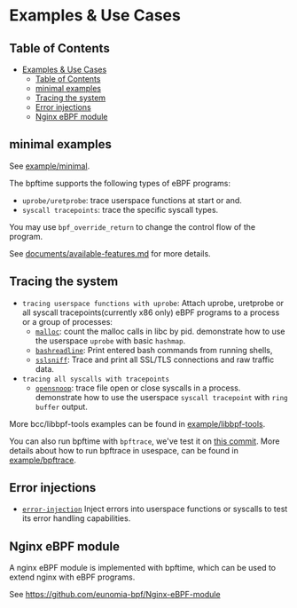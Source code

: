 # Examples & Use Cases

## Table of Contents

- [Examples \& Use Cases](#examples--use-cases)
  - [Table of Contents](#table-of-contents)
  - [minimal examples](#minimal-examples)
  - [Tracing the system](#tracing-the-system)
  - [Error injections](#error-injections)
  - [Nginx eBPF module](#nginx-ebpf-module)

## minimal examples

See [example/minimal](https://github.com/eunomia-bpf/bpftime/tree/master/example/minimal).

The bpftime supports the following types of eBPF programs:

- `uprobe/uretprobe`: trace userspace functions at start or and.
- `syscall tracepoints`: trace the specific syscall types.

You may use `bpf_override_return` to change the control flow of the program.

See [documents/available-features.md](https://github.com/eunomia-bpf/bpftime/tree/master/documents/avaliable-features.md) for more details.

## Tracing the system

- `tracing userspace functions with uprobe`: Attach uprobe, uretprobe or all syscall tracepoints(currently x86 only) eBPF programs to a process or a group of processes:
  - [`malloc`](https://github.com/eunomia-bpf/bpftime/tree/master/example/malloc): count the malloc calls in libc by pid. demonstrate how to use the userspace `uprobe` with basic `hashmap`.
  - [`bashreadline`](https://github.com/eunomia-bpf/bpftime/tree/master/example/libbpf-tools/bashreadline): Print entered bash commands from running shells,
  - [`sslsniff`](https://github.com/eunomia-bpf/bpftime/tree/master/example/sslsniff): Trace and print all SSL/TLS connections and raw traffic data.
- `tracing all syscalls with tracepoints`
  - [`opensnoop`](https://github.com/eunomia-bpf/bpftime/tree/master/example/opensnoop): trace file open or close syscalls in a process. demonstrate how to use the userspace `syscall tracepoint` with `ring buffer` output.

More bcc/libbpf-tools examples can be found in [example/libbpf-tools](https://github.com/eunomia-bpf/bpftime/tree/master/example/libbpf-tools).

You can also run bpftime with `bpftrace`, we've test it on [this commit](https://github.com/iovisor/bpftrace/commit/75aca47dd8e1d642ff31c9d3ce330e0c616e5b96). More details about how to run bpftrace in usespace, can be found in [example/bpftrace](https://github.com/eunomia-bpf/bpftime/tree/master/example/bpftrace).

## Error injections

- [`error-injection`](https://github.com/eunomia-bpf/bpftime/tree/master/example/error-inject) Inject errors into userspace functions or syscalls to test its error handling capabilities.

## Nginx eBPF module

A nginx eBPF module is implemented with bpftime, which can be used to extend nginx with eBPF programs.

See https://github.com/eunomia-bpf/Nginx-eBPF-module
